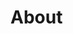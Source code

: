 # About

<!-- Ancient metagenomics applies cutting-edge metagenomic methods to the degraded DNA content of archaeological and paleontological specimens. The rapidly growing field is currently uncovering a wealth of novel information for both human and natural history, from identifying the causes of devastating pandemics such as the Black Death, to revealing how past ecosystems changed in response to long-term climatic and anthropogenic change, to reconstructing the microbiomes of extinct human relatives. However, as the field grows, the techniques, methods, and workflows used to analyse such data are rapidly changing and improving.

In this summer school (block praktikum) we will go through the main steps of ancient metagenomic bioinformatic workflows, familiarising students with the command line, demonstrating how to process next-generation-sequencing (NGS) data, and showing how to perform de novo metagenomic assembly. Focusing on host-associated ancient metagenomics, the course consists of a combination of lectures and hands-on exercises, allowing participants to become familiar with the types of questions and data researchers work with. Round table discussions with experts at each stage of the workflow will be held to allow participants to get advice on their own projects and research.

By the end of the course, participants will have an understanding of how to effectively carry out the major bioinformatic components of an ancient metagenomic project in an open and transparent manner. -->
